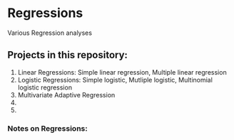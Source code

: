 # Regressions
Various Regression analyses

## Projects in this repository:
1. Linear Regressions: Simple linear regression, Multiple linear regression
2. Logistic Regressions: Simple logistic, Mutliple logistic, Multinomial logistic regression
3. Multivariate Adaptive Regression
4. 
5. 

### Notes on Regressions:

